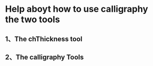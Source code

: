 Help aboyt how to use calligraphy the two tools
===============================================

1、The chThickness tool 
-----------------------


2、The calligraphy Tools
------------------------
